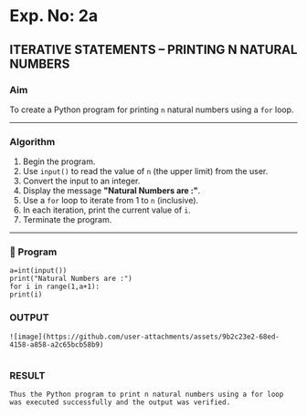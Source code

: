 # Exp. No: 2a  
## ITERATIVE STATEMENTS – PRINTING N NATURAL NUMBERS

###  Aim
To create a Python program for printing `n` natural numbers using a `for` loop.

---

###  Algorithm

1. Begin the program.
2. Use `input()` to read the value of `n` (the upper limit) from the user.
3. Convert the input to an integer.
4. Display the message **"Natural Numbers are :"**.
5. Use a `for` loop to iterate from 1 to `n` (inclusive).
6. In each iteration, print the current value of `i`.
7. Terminate the program.

---

### 🧾 Program

```
a=int(input())
print("Natural Numbers are :")
for i in range(1,a+1):
print(i)

```
### OUTPUT
```
![image](https://github.com/user-attachments/assets/9b2c23e2-68ed-4158-a858-a2c65bcb58b9)


```
### RESULT
```
Thus the Python program to print n natural numbers using a for loop was executed successfully and the output was verified.
```

